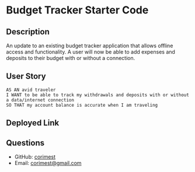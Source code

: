 # Budget Tracker Starter Code

## Description

An update to an existing budget tracker application that allows offline access and functionality. A user will now be able to add expenses and deposits to their budget with or without a connection.

## User Story

    AS AN avid traveler
    I WANT to be able to track my withdrawals and deposits with or without a data/internet connection
    SO THAT my account balance is accurate when I am traveling 
    


## Deployed Link



## Questions
  - GitHub: [corimest](https://github.com/corimest)
  - Email: [corimest@gmail.com](mailto:user@example.com)
